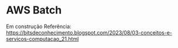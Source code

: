 # AWS Batch
Em construção 
Referência: https://bitsdeconhecimento.blogspot.com/2023/08/03-conceitos-e-servicos-computacao_21.html
